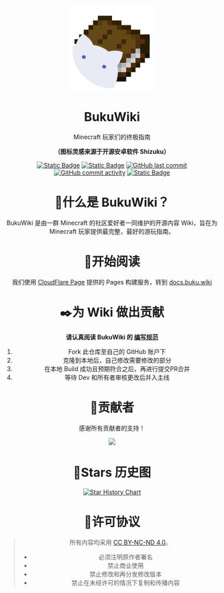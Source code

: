 <div align="center">
  <div>
    <img src="./static/img/logo.svg" alt="BukuWiki Logo" height="200" width="200"/>
  </div>

# BukuWiki

Minecraft 玩家们的终极指南

**（图标灵感来源于开源安卓软件 Shizuku）**

</div>

<p>

</p>

<p align="center">
  <a href="https://docusaurus.io/"><img alt="Static Badge" src="https://img.shields.io/badge/Build-Docusaurus-3ECC5F?style=flat-square&logo=docusaurus"></a>
  <a href="https://creativecommons.org/licenses/by-nc-sa/4.0/deed.en"><img alt="Static Badge" src="https://img.shields.io/badge/License-CC_BY--NC--SA_4.0-ED592F?style=flat-square&logo=creativecommons"></a>
  <a href="https://github.com/Moralts/BukuWiki/commits/main/"><img alt="GitHub last commit" src="https://img.shields.io/github/last-commit/Moralts/BukuWiki?style=flat-square&logo=github"></a>
  <a href="https://github.com/Moralts/BukuWiki/commits/main/"><img alt="GitHub commit activity" src="https://img.shields.io/github/commit-activity/m/Moralts/BukuWiki?style=flat-square&logo=github"></a>
  <a href="https://pages.cloudflare.com/"><img alt="Static Badge" src="https://img.shields.io/badge/Action-CloudFlare_Pages-F38020?style=flat-square&logo=cloudflarepages"></a>
</p>

<div align="center">
<h1 align="center">🤔什么是 BukuWiki？</h1>

BukuWiki 是由一群 Minecraft 的社区爱好者一同维护的开源内容 Wiki，旨在为 Minecraft 玩家提供最完整，最好的游玩指南。

<h1 align="center">📖开始阅读</h1>

我们使用 [CloudFlare Page](https://pages.cloudflare.com/) 提供的 Pages 构建服务，转到 [docs.buku.wiki](https://docs.buku.wiki/)

<h1 align="center">✒️为 Wiki 做出贡献</h1>

**请认真阅读 BukuWiki 的 [编写规范](https://docs.buku.wiki/write-specifications)**

1. Fork 此仓库至自己的 GitHub 账户下
2. 克隆到本地后，自己修改需要修改的部分
3. 在本地 Build 成功且预期符合之后，再进行提交PR合并
4. 等待 Dev 和所有者审核更改后并入主线

<h1 align="center">🌸贡献者</h1>

感谢所有贡献者的支持！

<a href="https://github.com/Moralts/BukuWiki/graphs/contributors">
  <img src="https://contrib.rocks/image?repo=Moralts/Bukuwiki" />
</a>

<h1 align="center">🌟Stars 历史图</h1>

[![Star History Chart](https://api.star-history.com/svg?repos=Moralts/BukuWiki&type=Date)](https://www.star-history.com/#Moralts/BukuWiki&Date)

<h1 align="center">📄许可协议</h1>

> 所有内容均采用 [CC BY-NC-ND 4.0](https://creativecommons.org/licenses/by-nc-nd/4.0/deed.zh)。
>
> - 必须注明原作者署名
> - 禁止商业使用
> - 禁止修改和再分发修改版本
> - 禁止在未经许可的情况下复制和传播内容

</div>
